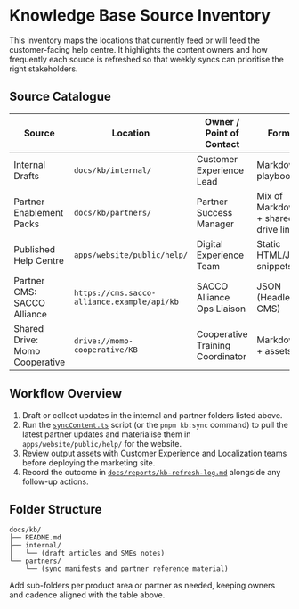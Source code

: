 # Knowledge Base Source Inventory

This inventory maps the locations that currently feed or will feed the
customer-facing help centre. It highlights the content owners and how frequently
each source is refreshed so that weekly syncs can prioritise the right
stakeholders.

## Source Catalogue

| Source                         | Location                                    | Owner / Point of Contact         | Format                               | Update Cadence             | Notes                                                          |
| ------------------------------ | ------------------------------------------- | -------------------------------- | ------------------------------------ | -------------------------- | -------------------------------------------------------------- |
| Internal Drafts                | `docs/kb/internal/`                         | Customer Experience Lead         | Markdown playbooks                   | Weekly (Friday)            | Staging area for in-progress KB articles prior to publication. |
| Partner Enablement Packs       | `docs/kb/partners/`                         | Partner Success Manager          | Mix of Markdown + shared drive links | Monthly (first Monday)     | Mirrors the latest handbooks shared by partner organisations.  |
| Published Help Centre          | `apps/website/public/help/`                 | Digital Experience Team          | Static HTML/JSON snippets            | Weekly (Friday)            | Output of the sync pipeline consumed by the marketing site.    |
| Partner CMS: SACCO Alliance    | `https://cms.sacco-alliance.example/api/kb` | SACCO Alliance Ops Liaison       | JSON (Headless CMS)                  | Bi-weekly (Tuesdays)       | Requires API token stored in `SACCO_ALLIANCE_API_TOKEN`.       |
| Shared Drive: Momo Cooperative | `drive://momo-cooperative/KB`               | Cooperative Training Coordinator | Markdown + assets                    | Monthly (second Wednesday) | Mounted via rclone; path configured through `MOMO_DRIVE_PATH`. |

## Workflow Overview

1. Draft or collect updates in the internal and partner folders listed above.
2. Run the [`syncContent.ts`](../../scripts/kb/syncContent.ts) script (or the
   `pnpm kb:sync` command) to pull the latest partner updates and materialise
   them in `apps/website/public/help/` for the website.
3. Review output assets with Customer Experience and Localization teams before
   deploying the marketing site.
4. Record the outcome in
   [`docs/reports/kb-refresh-log.md`](../reports/kb-refresh-log.md) alongside
   any follow-up actions.

## Folder Structure

```
docs/kb/
├── README.md
├── internal/
│   └── (draft articles and SMEs notes)
└── partners/
    └── (sync manifests and partner reference material)
```

Add sub-folders per product area or partner as needed, keeping owners and
cadence aligned with the table above.
